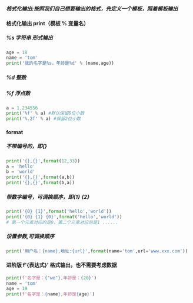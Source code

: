 ***格式化输出:按照我们自己想要输出的格式，先定义一个模板，照着模板输出***

#### **格式化输出 print（模板 % 变量名）**

##### %s 字符串 形式输出

```python
age = 18
name = 'tom'
print('我的名字是%s，年龄是%d' % (name,age))
```

##### %d 整数

##### %f 浮点数

```python
a = 1.234556
print('%f' % a) #默认保留6位小数
print('%.2f' % a) #保留2位小数
```

#### format

##### 不带编号的，即{}

```python
print('{},{}',format(12,33))
a = 'hello'
b = 'world'
print('{},{}',format(a,b))
print('{},{}',format(b,a))
```

##### 带数字编号，可调换顺序，即{1} {2}

```python
print('{0} {1}',format('hello','world'))
print('{0} {1} {0}',format('hello','world')) 
# 第一个元素对应的是0，第二个元素对应的是1 ......
```

##### 设置参数,可调换顺序

```python
print('用户名：{name},地址:{url}',format(name='tom',url='www.xxx.com'))
```

#### 进阶版    f'{表达式}'    格式输出，也不需要考虑数据

```python
print(f'名字是：{"we"},年龄是：{20}')
name = 'tom'
age = 19
print(f'名字是：{name},年龄是{age}')
```

